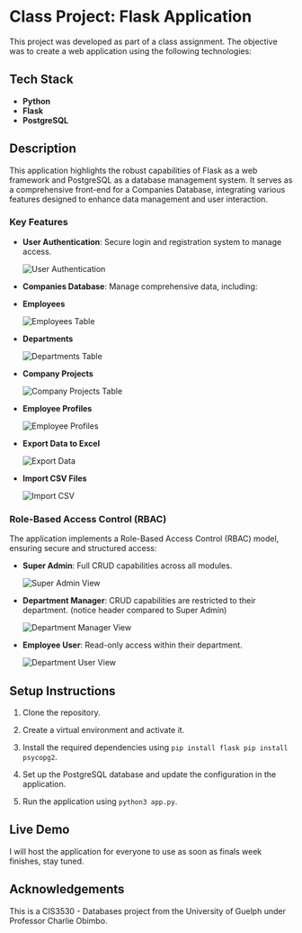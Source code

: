 # Class Project: Flask Application

This project was developed as part of a class assignment. The objective was to create a web application using the following technologies:

## Tech Stack

- **Python**
- **Flask**
- **PostgreSQL**

## Description

This application highlights the robust capabilities of Flask as a web framework and PostgreSQL as a database management system. It serves as a comprehensive front-end for a Companies Database, integrating various features designed to enhance data management and user interaction.

### Key Features

- **User Authentication**: Secure login and registration system to manage access.
  
  ![User Authentication](public/login.png)

- **Companies Database**: Manage comprehensive data, including:

-   **Employees**

    ![Employees Table](public/home.png)
    
  - **Departments**

    ![Departments Table](public/department.png)

  - **Company Projects**

    ![Company Projects Table](public/project.png)   

  - **Employee Profiles**

    ![Employee Profiles](public/profile.png)  

  - **Export Data to Excel**

    ![Export Data](public/export.png)

  - **Import CSV Files**

    ![Import CSV](public/insert-csv.png)

### Role-Based Access Control (RBAC)

The application implements a Role-Based Access Control (RBAC) model, ensuring secure and structured access:

- **Super Admin**: Full CRUD capabilities across all modules.
  
  ![Super Admin View](public/home.png)

- **Department Manager**: CRUD capabilities are restricted to their department. (notice header compared to Super Admin)
  
  ![Department Manager View](public/role2.png)  

- **Employee User**: Read-only access within their department.
  
  ![Department User View](public/role3.png)  

## Setup Instructions

1. Clone the repository.

2. Create a virtual environment and activate it.

3. Install the required dependencies using `pip install flask pip install psycopg2`.

4. Set up the PostgreSQL database and update the configuration in the application.  

5. Run the application using `python3 app.py`.  

## Live Demo

I will host the application for everyone to use as soon as finals week finishes, stay tuned.

## Acknowledgements

This is a CIS3530 - Databases project from the University of Guelph under Professor Charlie Obimbo.
